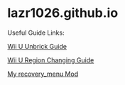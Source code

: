 # lazr1026.github.io

Useful Guide Links:

[Wii U Unbrick Guide](https://lazr1026.github.io/unbrick)

[Wii U Region Changing Guide](https://lazr1026.github.io/regionchange)

[My recovery_menu Mod](https://github.com/Lazr1026/recovery_menu)
